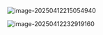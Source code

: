 ![image-20250412215054940](./asd.assets/image-20250412215054940.png)

![image-20250412232919160](./asd.assets/image-20250412232919160.png)













